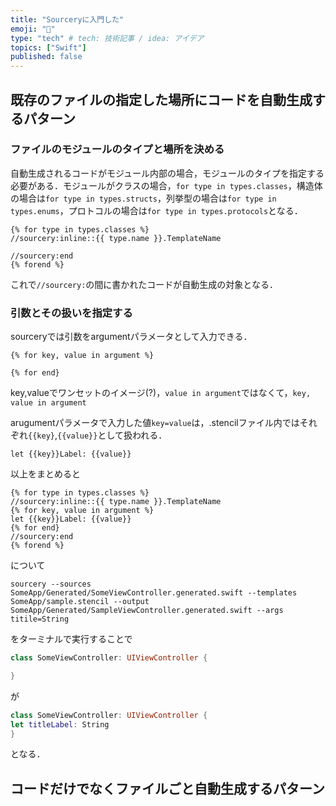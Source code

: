 ```yaml
---
title: "Sourceryに入門した"
emoji: "🐣"
type: "tech" # tech: 技術記事 / idea: アイデア
topics: ["Swift"]
published: false
---
```


## 既存のファイルの指定した場所にコードを自動生成するパターン

### ファイルのモジュールのタイプと場所を決める
自動生成されるコードがモジュール内部の場合，モジュールのタイプを指定する必要がある．モジュールがクラスの場合，`for type in types.classes`，構造体の場合は`for type in types.structs`，列挙型の場合は`for type in types.enums`，プロトコルの場合は`for type in types.protocols`となる．
```sample1.stencil
{% for type in types.classes %}
//sourcery:inline::{{ type.name }}.TemplateName

//sourcery:end
{% forend %}
```
これで`//sourcery:`の間に書かれたコードが自動生成の対象となる．

### 引数とその扱いを指定する
sourceryでは引数をargumentパラメータとして入力できる．
```
{% for key, value in argument %}

{% for end}
```
key,valueでワンセットのイメージ(?)，`value in argument`ではなくて，`key, value in argument`

arugumentパラメータで入力した値`key=value`は，.stencilファイル内ではそれぞれ`{{key}`,`{{value}}`として扱われる．
```
let {{key}}Label: {{value}}
```

以上をまとめると
```sample.stencil
{% for type in types.classes %}
//sourcery:inline::{{ type.name }}.TemplateName
{% for key, value in argument %}
let {{key}}Label: {{value}}
{% for end}
//sourcery:end
{% forend %}
```
について
```
sourcery --sources SomeApp/Generated/SomeViewController.generated.swift --templates SomeApp/sample.stencil --output SomeApp/Generated/SampleViewController.generated.swift --args titile=String
```
をターミナルで実行することで
```SampleViewController.generated.swift
class SomeViewController: UIViewController {

}
```
が
```SampleViewController.generated.swift
class SomeViewController: UIViewController {
let titleLabel: String    
}
```
となる．

## コードだけでなくファイルごと自動生成するパターン
###
